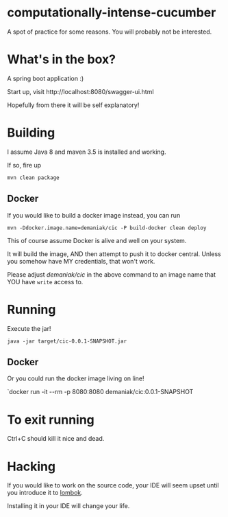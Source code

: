 # computationally-intense-cucumber
A spot of practice for some reasons. You will probably not be interested.

# What's in the box?
A spring boot application :)

Start up, visit http://localhost:8080/swagger-ui.html

Hopefully from there it will be self explanatory!

# Building
I assume Java 8 and maven 3.5 is installed and working.

If so, fire up 

`mvn clean package`

## Docker
If you would like to build a docker image instead, you can run 

`mvn -Ddocker.image.name=demaniak/cic -P build-docker clean deploy`

This of course assume Docker is alive and well on your system.

It will build the image, AND then attempt to push it to docker central.
Unless you somehow have MY credentials, that won't work.

Please adjust *demaniak/cic* in the above command to an image name that YOU have `write` access to.

# Running
Execute the jar! 

`java -jar target/cic-0.0.1-SNAPSHOT.jar`

## Docker 
Or you could run the docker image living on line!

`docker run -it --rm -p 8080:8080 demaniak/cic:0.0.1-SNAPSHOT

# To exit running
Ctrl+C should kill it nice and dead.

# Hacking
If you would like to work on the source code, your IDE will seem upset until
you introduce it to [lombok](https://projectlombok.org/).

Installing it in your IDE will change your life.

